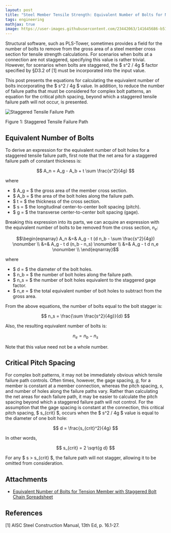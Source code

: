 ```yaml
---
layout: post
title: "Steel Member Tensile Strength: Equivalent Number of Bolts for Net Area Calculations"
tags: engineering
mathjax: true
image: https://user-images.githubusercontent.com/23442063/141645686-b517fe60-62ef-4c7e-b176-08eeab2c3498.png
---
```


Structural software, such as PLS-Tower, sometimes provides a field for the number of bolts to remove from the gross area of a steel member cross section for tensile strength calculations. For scenarios when bolts at a connection are not staggered, specifying this value is rather trivial. However, for scenarios when bolts are staggered, the $ s^2 / 4g $ factor specified by §D3.2 of \[1] must be incorporated into the input value.

This post presents the equations for calculating the equivalent number of bolts incorporating the $ s^2 / 4g $ value. In addition, to reduce the number of failure paths that must be considered for complex bolt patterns, an equation for the critical pitch spacing, beyond which a staggered tensile failure path will not occur, is presented.

<!--excerpt-->

![Staggered Tensile Failure Path](https://user-images.githubusercontent.com/23442063/141645686-b517fe60-62ef-4c7e-b176-08eeab2c3498.png)

<span class="figure-title">Figure 1: Staggered Tensile Failure Path</span>

## Equivalent Number of Bolts

To derive an expression for the equivalent number of bolt holes for a staggered tensile failure path, first note that the net area for a staggered failure path of constant thickness is:

$$ A_n = A_g - A_b + t \sum \frac{s^2}{4g} $$

where

* $ A_g = $ the gross area of the member cross section.
* $ A_b = $ the area of the bolt holes along the failure path.
* $ t = $ the thickness of the cross section.
* $ s = $ the longitudinal center-to-center bolt spacing (pitch).
* $ g = $ the transverse center-to-center bolt spacing (gage).

Breaking this expression into its parts, we can acquire an expression with the equivalent number of bolts to be removed from the cross section, $n_e$:

$$\begin{eqnarray}
A_n &=& A_g - t (d n_b - \sum \frac{s^2}{4g}) \nonumber \\
&=& A_g - t d (n_b - n_s) \nonumber \\
&=& A_g - t d n_e \nonumber \\
\end{eqnarray}$$

where

* $ d = $ the diameter of the bolt holes.
* $ n_b = $ the number of bolt holes along the failure path.
* $ n_s = $ the number of bolt holes equivalent to the staggered gage factor.
* $ n_e = $ the total equivalent number of bolt holes to subtract from the gross area.

From the above equations, the number of bolts equal to the bolt stagger is:

$$ n_s = \frac{\sum \frac{s^2}{4g}}{d} $$

Also, the resulting equivalent number of bolts is:

$$ n_e = n_b - n_s $$

Note that this value need not be a whole number.

## Critical Pitch Spacing

For complex bolt patterns, it may not be immediately obvious which tensile failure path controls. Often times, however, the gage spacing, $g$, for a member is constant at a member connection, whereas the pitch spacing, $s$, and number of holes along the failure paths vary. Rather than calculating the net areas for each failure path, it may be easier to calculate the pitch spacing beyond which a staggered failure path will not control. For the assumption that the gage spacing is constant at the connection, this critical pitch spacing, $ s_{crit} $, occurs when the $ s^2 / 4g $ value is equal to the diameter of one bolt hole:

$$ d = \frac{s_{crit}^2}{4g} $$

In other words,

$$ s_{crit} = 2 \sqrt{g d} $$

For any $ s > s_{crit} $, the failure path will not stagger, allowing it to be omitted from consideration.

## Attachments

* [Equivalent Number of Bolts for Tension Member with Staggered Bolt Chain Spreadsheet](https://docs.google.com/spreadsheets/d/1d7dc8T0IlulbBMIf2ZLVICGpPFjc1OTMy9bnig6wXXo/edit?usp=sharing)

## References

[1] AISC Steel Construction Manual, 13th Ed, p. 16.1-27.
